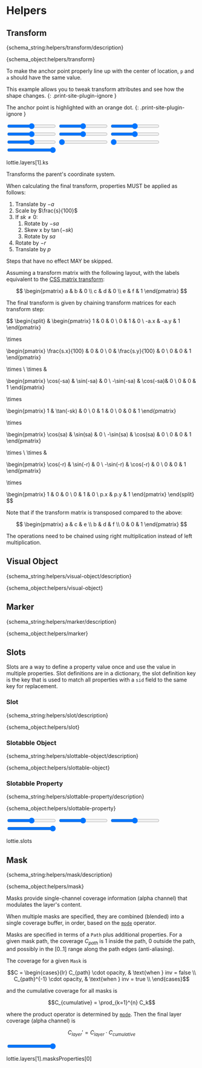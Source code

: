 # Helpers

<h2 id="transform">Transform</h2>

{schema_string:helpers/transform/description}

{schema_object:helpers/transform}

To make the anchor point properly line up with the center of location, `p` and `a` should have the same value.

This example allows you to tweak transform attributes and see how the shape changes.
{: .print-site-plugin-ignore }

The anchor point is highlighted with an orange dot.
{: .print-site-plugin-ignore }

<lottie-playground example="transform.json">
    <form>
        <input title="Anchor X" type="range" min="0" value="256" max="512"/>
        <input title="Anchor Y" type="range" min="0" value="256" max="512"/>
        <input title="Position X" type="range" min="0" value="256" max="512"/>
        <input title="Position Y" type="range" min="0" value="256" max="512"/>
        <input title="Scale X" type="range" min="0" value="100" max="200"/>
        <input title="Scale Y" type="range" min="0" value="100" max="200"/>
        <input title="Rotation" type="range" min="-360" value="0" max="360"/>
        <input title="Skew" type="range" min="0" value="0" max="360"/>
        <input title="Skew Angle" type="range" min="0" value="0" max="360"/>
        <input title="Opacity" type="range" min="0" value="100" max="100"/>
    </form>
    <json>lottie.layers[1].ks</json>
    <script>
    lottie.layers[0].ks.p.k[0] = data["Anchor X"];
    lottie.layers[1].ks.a.k[0] = data["Anchor X"];
    lottie.layers[0].ks.p.k[1] = data["Anchor Y"];
    lottie.layers[1].ks.a.k[1] = data["Anchor Y"];
    lottie.layers[1].ks.p.k[0] = data["Position X"];
    lottie.layers[1].ks.p.k[1] = data["Position Y"];
    lottie.layers[1].ks.s.k[0] = data["Scale X"];
    lottie.layers[1].ks.s.k[1] = data["Scale Y"];
    lottie.layers[1].ks.r.k = data["Rotation"];
    lottie.layers[1].ks.sk.k = data["Skew"];
    lottie.layers[1].ks.sa.k = data["Skew Angle"];
    lottie.layers[1].ks.o.k = data["Opacity"];
    </script>
</lottie-playground>

Transforms the parent's coordinate system.

When calculating the final transform, properties MUST be applied as follows:

1. Translate by $-a$
1. Scale by $\frac{s}{100}$
1. If $sk \neq 0$:
    1. Rotate by $-sa$
    1. Skew x by $\tan(-sk)$
    1. Rotate by $sa$
1. Rotate by $-r$
1. Translate by $p$

Steps that have no effect MAY be skipped.

Assuming a transform matrix with the following layout, with the labels equivalent to the
[CSS matrix transform](https://drafts.csswg.org/css-transforms/#MatrixDefined):

$$
\begin{pmatrix}
a & b & 0 \\
c & d & 0 \\
e & f & 1
\end{pmatrix}
$$

The final transform is given by chaining transform matrices for each transform step:

$$
\begin{split}
&
\begin{pmatrix}
1 & 0 & 0 \\
0 & 1 & 0 \\
-a.x & -a.y & 1
\end{pmatrix}

\times

\begin{pmatrix}
\frac{s.x}{100} & 0 & 0 \\
0 & \frac{s.y}{100} & 0 \\
0 & 0 & 1
\end{pmatrix}


\times \\ \times &

\begin{pmatrix}
\cos(-sa) & \sin(-sa) & 0 \\
-\sin(-sa) & \cos(-sa)& 0 \\
0 & 0 & 1
\end{pmatrix}

\times

\begin{pmatrix}
1 & \tan(-sk) & 0 \\
0 & 1 & 0 \\
0 & 0 & 1
\end{pmatrix}

\times

\begin{pmatrix}
\cos(sa) & \sin(sa) & 0 \\
-\sin(sa) & \cos(sa) & 0 \\
0 & 0 & 1
\end{pmatrix}

\times \\ \times &

\begin{pmatrix}
\cos(-r) & \sin(-r) & 0 \\
-\sin(-r) & \cos(-r) & 0 \\
0 & 0 & 1
\end{pmatrix}

\times

\begin{pmatrix}
1 & 0 & 0 \\
0 & 1 & 0 \\
p.x & p.y & 1
\end{pmatrix}
\end{split}
$$

Note that if the transform matrix is transposed compared to the above:

$$
\begin{pmatrix}
a & c & e \\
b & d & f \\
0 & 0 & 1
\end{pmatrix}
$$

The operations need to be chained using right multiplication instead of left multiplication.

<h2 id="visual-object">Visual Object</h2>

{schema_string:helpers/visual-object/description}

{schema_object:helpers/visual-object}


<h2 id="marker">Marker</h2>

{schema_string:helpers/marker/description}

{schema_object:helpers/marker}

<h2 id="slots">Slots</h2>

Slots are a way to define a property value once and use the value in multiple
properties. Slot definitions are in a dictionary, the slot definition key is the
key that is used to match all properties with a `sid` field to the same key for
replacement.

<h3 id="slot">Slot</h3>

{schema_string:helpers/slot/description}

{schema_object:helpers/slot}

<h3 id="slottable-object">Slotabble Object</h3>

{schema_string:helpers/slottable-object/description}

{schema_object:helpers/slottable-object}

<h3 id="slottable-property">Slotabble Property</h3>

{schema_string:helpers/slottable-property/description}

{schema_object:helpers/slottable-property}

<lottie-playground example="slots.json">
    <form>
        <input title="Scale X" type="range" min="0" value="100" max="200"/>
        <input title="Scale Y" type="range" min="0" value="100" max="200"/>
        <input title="Rotation" type="range" min="-360" value="0" max="360"/>
        <input title="Opacity" type="range" min="0" value="100" max="100"/>
    </form>
    <json>lottie.slots</json>
    <script>
    lottie.slots.rotation.p.k = data["Rotation"];
    lottie.slots.opacity.p.k = data["Opacity"];
    lottie.slots.scale.p.k[0] = data["Scale X"];
    lottie.slots.scale.p.k[1] = data["Scale Y"];
    </script>
</lottie-playground>

<h2 id="mask">Mask</h2>

{schema_string:helpers/mask/description}

{schema_object:helpers/mask}

Masks provide single-channel coverage information (alpha channel) that modulates the layer's
content.

When multiple masks are specified, they are combined (blended) into a single coverage buffer,
in order, based on the [`mode`](constants.md#mask-mode) operator.

Masks are specified in terms of a `Path` plus additional properties.  For a given mask path,
the coverage $C_{path}$ is $1$ inside the path, $0$ outside the path, and possibly in the $[0..1]$
range along the path edges (anti-aliasing).

The coverage for a given `Mask` is

$$C = \begin{cases}{lr}
  C_{path} \cdot opacity, & \text{when } inv = false \\
  C_{path}^{-1} \cdot opacity, & \text{when } inv = true \\
\end{cases}$$

and the cumulative coverage for all masks is

$$C_{cumulative} = \prod_{k=1}^{n} C_k$$

where the product operator is determined by [`mode`](constants.md#mask-mode).
Then the final layer coverage (alpha channel) is

$$C_{layer}\prime = C_{layer} \cdot C_{cumulative}$$

<lottie-playground example="mask.json">
    <title>Example</title>
    <form>
        <input type="range" min="0" max="100" value="100" title="Opacity"/>
    </form>
    <json>lottie.layers[1].masksProperties[0]</json>
    <script>
        let mask = lottie.layers[1].masksProperties[0];
        mask.o.k = Number(data["Opacity"]);
    </script>
</lottie-playground>

